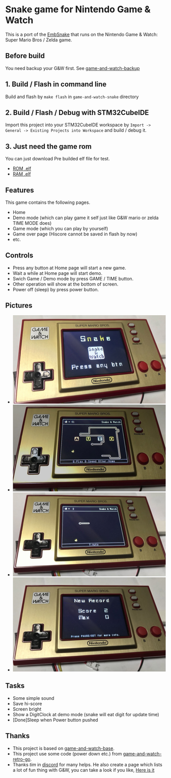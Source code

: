 # Snake game for Nintendo Game &amp; Watch
This is a port of the [EmbSnake](https://gitee.com/slipperstree/EmbSnake) that runs on the Nintendo Game &amp; Watch: Super Mario Bros / Zelda game.

## Before build
You need backup your G&W first. See [game-and-watch-backup](https://github.com/ghidraninja/game-and-watch-backup)
## 1. Build / Flash in command line
Build and flash by `make flash` in `game-and-watch-snake` directory

## 2. Build / Flash / Debug with STM32CubeIDE
Import this project into your STM32CubeIDE workspace by `Import -> General -> Existing Projects into Workspace` and build / debug it.

## 3. Just need the game rom
You can just download Pre builded elf file for test.
- [ROM .elf](./Release/ROM/gw_snake.elf)
- [RAM .elf](./Release/RAM/gw_snake.elf)

## Features
This game contains the following pages.
- Home
- Demo mode (which can play game it self just like G&W mario or zelda TIME MODE does)
- Game mode (which you can play by yourself)
- Game over page (Hiscore cannot be saved in flash by now)
- etc.

## Controls
- Press any button at Home page will start a new game.
- Wait a while at Home page will start demo.
- Swich Game / Demo mode by press GAME / TIME button.
- Other operation will show at the bottom of screen.
- Power off (sleep) by press power button.

## Pictures
- ![Home](./Pics/Home.jpg)
- ![Demo](./Pics/Demo.jpg)
- ![Game](./Pics/Game.jpg)
- ![GameOver](./Pics/GameOver.jpg)

## Tasks
- Some simple sound
- Save hi-score
- Screen bright
- Show a DigitClock at demo mode (snake will eat digit for update time)
- [Done]Sleep when Power button pushed

## Thanks
- This project is based on [game-and-watch-base](https://github.com/ghidraninja/game-and-watch-base).
- This project use some code (power down etc.) from [game-and-watch-retro-go](https://github.com/kbeckmann/game-and-watch-retro-go).
- Thanks _tim_ in [discord](https://discord.gg/Zks9wsscK3) for many helps. He also create a page which lists a lot of fun thing with G&W, you can take a look if you like, [Here is it](https://www.schuerewegen.tk/gnw/)